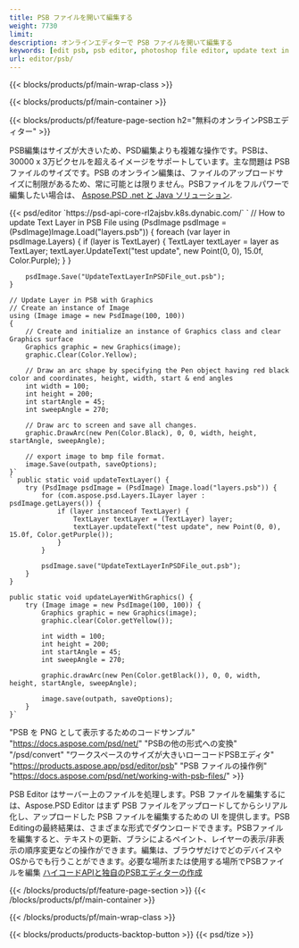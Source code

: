 ```yaml
---
title: PSB ファイルを開いて編集する
weight: 7730
limit: 
description: オンラインエディターで PSB ファイルを開いて編集する
keywords: [edit psb, psb editor, photoshop file editor, update text in psb, update psb, open psb, update text in psb]
url: editor/psb/
---
```


{{< blocks/products/pf/main-wrap-class >}}

{{< blocks/products/pf/main-container >}}

{{< blocks/products/pf/feature-page-section h2="無料のオンラインPSBエディター" >}}
<p>PSB編集はサイズが大きいため、PSD編集よりも複雑な操作です。PSBは、30000 x 3万ピクセルを超えるイメージをサポートしています。主な問題は PSB ファイルのサイズです。PSB のオンライン編集は、ファイルのアップロードサイズに制限があるため、常に可能とは限りません。PSBファイルをフルパワーで編集したい場合は、 <a href="/psd/{{< lang-code >}}">Aspose.PSD .net と Java ソリューション</a>. </p>
{{< psd/editor `https://psd-api-core-rl2ajsbv.k8s.dynabic.com/` 
`	// How to update Text Layer in PSB File
	using (PsdImage psdImage = (PsdImage)Image.Load("layers.psb"))
  	{
		foreach (var layer in psdImage.Layers)
		{
			if (layer is TextLayer)
			{
				TextLayer textLayer = layer as TextLayer;
				textLayer.UpdateText("test update", new Point(0, 0), 15.0f, Color.Purple);
			}
		}

		psdImage.Save("UpdateTextLayerInPSDFile_out.psb");
	}
	
	// Update Layer in PSB with Graphics
	// Create an instance of Image
	using (Image image = new PsdImage(100, 100))
	{
		// Create and initialize an instance of Graphics class and clear Graphics surface
		Graphics graphic = new Graphics(image);
		graphic.Clear(Color.Yellow);

		// Draw an arc shape by specifying the Pen object having red black color and coordinates, height, width, start & end angles                 
		int width = 100;
		int height = 200;
		int startAngle = 45;
		int sweepAngle = 270;

		// Draw arc to screen and save all changes.
		graphic.DrawArc(new Pen(Color.Black), 0, 0, width, height, startAngle, sweepAngle);

		// export image to bmp file format.
		image.Save(outpath, saveOptions);
	}` 
	` public static void updateTextLayer() {
        try (PsdImage psdImage = (PsdImage) Image.load("layers.psb")) {
            for (com.aspose.psd.Layers.ILayer layer : psdImage.getLayers()) {
                if (layer instanceof TextLayer) {
                    TextLayer textLayer = (TextLayer) layer;
                    textLayer.updateText("test update", new Point(0, 0), 15.0f, Color.getPurple());
                }
            }

            psdImage.save("UpdateTextLayerInPSDFile_out.psb");
        }
    }

    public static void updateLayerWithGraphics() {
        try (Image image = new PsdImage(100, 100)) {
            Graphics graphic = new Graphics(image);
            graphic.clear(Color.getYellow());

            int width = 100;
            int height = 200;
            int startAngle = 45;
            int sweepAngle = 270;

            graphic.drawArc(new Pen(Color.getBlack()), 0, 0, width, height, startAngle, sweepAngle);

            image.save(outpath, saveOptions);
        }
    }` 
"PSB を PNG として表示するためのコードサンプル"  "https://docs.aspose.com/psd/net/" 
"PSBの他の形式への変換"  "/psd/convert" 
"ワークスペースのサイズが大きいローコードPSBエディタ" "https://products.aspose.app/psd/editor/psb" 
"PSB ファイルの操作例" "https://docs.aspose.com/psd/net/working-with-psb-files/" >}}
<p>PSB Editor はサーバー上のファイルを処理します。PSB ファイルを編集するには、Aspose.PSD Editor はまず PSB ファイルをアップロードしてからシリアル化し、アップロードした PSB ファイルを編集するための UI を提供します。PSB Editingの最終結果は、さまざまな形式でダウンロードできます。PSBファイルを編集すると、テキストの更新、ブラシによるペイント、レイヤーの表示/非表示の順序変更などの操作ができます。編集は、ブラウザだけでどのデバイスやOSからでも行うことができます。必要な場所または使用する場所でPSBファイルを編集 <a href="https://docs.aspose.com/psd/net/working-with-psb-files/">ハイコードAPIと独自のPSBエディターの作成</a></p>

{{< /blocks/products/pf/feature-page-section >}}
{{< /blocks/products/pf/main-container >}}


{{< /blocks/products/pf/main-wrap-class >}}

{{< blocks/products/products-backtop-button >}}
{{< psd/tize >}}
